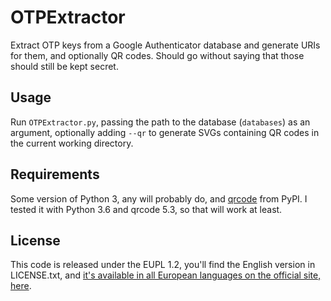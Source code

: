 # OTPExtractor

Extract OTP keys from a Google Authenticator database and generate URIs for them, and optionally QR codes. Should go
without saying that those should still be kept secret.

## Usage

Run `OTPExtractor.py`, passing the path to the database (`databases`) as an argument, optionally adding `--qr` to
generate SVGs containing QR codes in the current working directory.

## Requirements

Some version of Python 3, any will probably do, and [qrcode](https://pypi.python.org/pypi/qrcode) from PyPI.
I tested it with Python 3.6 and qrcode 5.3, so that will work at least.

## License

This code is released under the EUPL 1.2, you'll find the English version in LICENSE.txt, and [it's available in all
European languages on the official site, here](https://joinup.ec.europa.eu/page/eupl-text-11-12).

